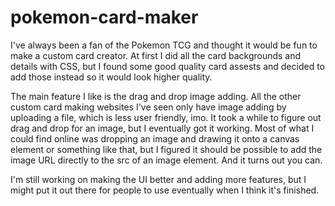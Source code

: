 # pokemon-card-maker

I've always been a fan of the Pokemon TCG and thought it would be fun to make a custom card creator. At first I did all the card backgrounds and details with CSS, but I found some good quality card assests and decided to add those instead so it would look higher quality.

The main feature I like is the drag and drop image adding. All the other custom card making websites I've seen only have image adding by uploading a file, which is less user friendly, imo. It took a while to figure out drag and drop for an image, but I eventually got it working. Most of what I could find online was dropping an image and drawing it onto a canvas element or something like that, but I figured it should be possible to add the image URL directly to the src of an image element. And it turns out you can.

I'm still working on making the UI better and adding more features, but I might put it out there for people to use eventually when I think it's finished.
